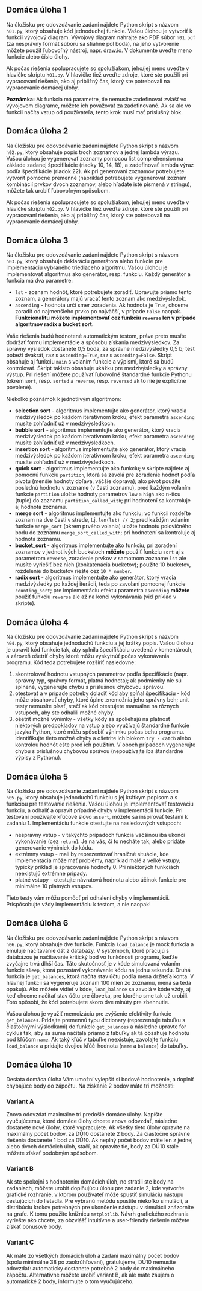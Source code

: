 ## Domáca úloha 1 <a name="h1"></a>

Na úložisku pre odovzdávanie zadaní nájdete Python skript s názvom `h01.py`, ktorý obsahuje kód jednoduchej funkcie. Vašou úlohou je vytvoriť k funkcii vývojový diagram. Vývojový diagram nahrajte ako PDF súbor `h01.pdf` (za nesprávny formát súboru sa stiahne pol boda), na jeho vytvorenie môžete použiť ľubovoľný nástroj, napr. [draw.io](https://www.draw.io). V dokumente uveďte meno funkcie alebo číslo úlohy.

Ak počas riešenia spolupracujete so spolužiakom, jeho/jej meno uveďte v hlavičke skriptu `h01.py`. V hlavičke tiež uveďte zdroje, ktoré ste použili pri vypracovaní riešenia, ako aj približný čas, ktorý ste potrebovali na vypracovanie domácej úlohy.

**Poznámka:** Ak funkcia má parametre, tie nemusíte zadefinovať zvlášť vo vývojovom diagrame, môžete ich považovať za zadefinované. Ak sa ale vo funkcii načíta vstup od používateľa, tento krok musí mať príslušný blok.


## Domáca úloha 2 <a name="h2"></a>

Na úložisku pre odovzdávanie zadaní nájdete Python skript s názvom `h02.py`, ktorý obsahuje popis troch zoznamov a jednej lambda výrazu. Vašou úlohou je vygenerovať zoznamy pomocou list comprehension na základe zadanej špecifikácie (riadky 10, 14, 18), a zadefinovať lambda výraz podľa špecifikácie (riadok 22). Ak pri generovaní zoznamov potrebujete vytvoriť pomocné premenné (napríklad potrebujete vygenerovať zoznam kombinácií prvkov dvoch zoznamov, alebo hľadáte isté písmená v stringu), môžete tak urobiť ľubovoľným spôsobom.

Ak počas riešenia spolupracujete so spolužiakom, jeho/jej meno uveďte v hlavičke skriptu `h02.py`. V hlavičke tiež uveďte zdroje, ktoré ste použili pri vypracovaní riešenia, ako aj približný čas, ktorý ste potrebovali na vypracovanie domácej úlohy.


## Domáca úloha 3 <a name="h3"></a>

Na úložisku pre odovzdávanie zadaní nájdete Python skript s názvom `h03.py`, ktorý obsahuje deklaráciu generátora alebo funkcie pre implementáciu vybraného triediaceho algoritmu. Vašou úlohou je implementovať algoritmus ako generátor, resp. funkciu. Každý generátor a funkcia má dva parametre:

* `lst` - zoznam hodnôt, ktoré potrebujete zoradiť. Upravujte priamo tento zoznam, a generátory majú vracať tento zoznam ako medzivýsledok.
* `ascending` - hodnota určí smer zoradenia. Ak hodnota je `True`, chceme zoradiť od najmenšieho prvko po najväčší, v prípade `False` naopak. **Funkcionalitu môžete implementovať cez funkciu `reverse` len v prípade algoritmov radix a bucket sort.**

Vaše riešenia budú hodnotené automatickým testom, práve preto musíte dodržať formu implementácie a spôsobu získania medzivýsledkov. Za správny výsledok dostanete 0,5 boda, za správne medzivýsledky 0,5 b; test pobeží dvakrát, raz s `ascending=True`, raz s `ascending=False`. Skript obsahuje aj funkciu `main` s volaním funkcie a výpismi, ktoré sa budú kontrolovať. Skript takisto obsahuje ukážku pre medzivýsledky a správny výstup. Pri riešení môžete používať ľubovoľné štandardné funkcie Pythonu (okrem `sort`, resp. `sorted` a `reverse`, resp. `reversed` ak to nie je explicitne povolené).

Niekoľko poznámok k jednotlivým algoritmom:

* **selection sort** - algoritmus implementujte ako generátor, ktorý vracia medzivýsledok po každom iteratívnom kroku; efekt parametra `ascending` musíte zohľadniť už v medzivýsledkoch.
* **bubble sort** - algoritmus implementujte ako generátor, ktorý vracia medzivýsledok po každom iteratívnom kroku; efekt parametra `ascending` musíte zohľadniť už v medzivýsledkoch.
* **insertion sort** - algoritmus implementujte ako generátor, ktorý vracia medzivýsledok po každom iteratívnom kroku; efekt parametra `ascending` musíte zohľadniť už v medzivýsledkoch.
* **quick sort** - algoritmus implementujte ako funkciu; v skripte nájdete aj pomocnú funkciu `partition`, ktorá sa zavolá pre zoradenie hodnôt podľa pivotu (menšie hodnoty doľava, väčšie doprava); ako pivot použite poslednú hodnotu v zozname (v časti zoznamu), pred každým volaním funkcie `partition` uložte hodnoty parametrov `low` a `high` ako n-ticu (tuple) do zoznamu `partition_called_with`; pri hodnotení sa kontroluje aj hodnota zoznamu.
* **merge sort** - algoritmus implementujte ako funkciu; vo funkcii rozdeľte zoznam na dve časti v strede, t.j. `len(lst) // 2`; pred každým volaním funkcie `merge_sort` (okrem prvého volania) uložte hodnotu polovičného bodu do zoznamu `merge_sort_called_with`; pri hodnotení sa kontroluje aj hodnota zoznamu.
* **bucket_sort** - algoritmus implementujte ako funkciu, pri zoradení zoznamov v jednotlivých bucketoch **môžete** použiť funkciu `sort` aj s parametrom `reverse`, zoradenie prvkov v samotnom zozname `lst` ale musíte vyriešiť bez nich (konkatenácia bucketov); použite 10 bucketov, rozdelenie do bucketov riešte cez `10 * number`.
* **radix sort** - algoritmus implementujte ako generátor, ktorý vracia medzivýsledky po každej iterácii, teda po zavolaní pomocnej funkcie `counting_sort`; pre implementáciu efektu parametra `ascending` **môžete** použiť funkciu `reverse` ale až na konci vykonávania (viď príklad v skripte).

## Domáca úloha 4 <a name="h4"></a>

Na úložisku pre odovzdávanie zadaní nájdete Python skript s názvom `h04.py`, ktorý obsahuje jednoduchú funkciu a jej krátky popis. Vašou úlohou je upraviť kód funkcie tak, aby splnila špecifikáciu uvedenú v komentároch, a zároveň ošetriť chyby ktoré môžu vyskytnúť počas vykonávania programu. Kód teda potrebujete rozšíriť nasledovne:

1. skontrolovať hodnotu vstupných parametrov podľa špecifikácie (napr. správny typ, správny formát, platná hodnota); ak podmienky nie sú splnené, vygenerujte chybu s príslušnou chybovou správou.
2. otestovať a v prípade potreby doladiť kód aby spĺňal špecifikáciu - kód môže obsahovať chyby, ktoré úplne znemožnia jeho správny beh; unit testy nemusíte písať, stačí ak kód otestujete manuálne na rôznych vstupoch, aby ste odhalili možné chyby.
3. ošetriť možné výnimky - všetky kódy sa spoliehajú na platnosť niektorých predpokladov na vstup alebo využívajú štandardné funkcie jazyka Python, ktoré môžu spôsobiť výnimku počas behu programu. Identifikujte tieto možné chyby a ošetrite ich blokom `try - catch` alebo kontrolou hodnôt ešte pred ich použitím. V oboch prípadoch vygenerujte chybu s príslušnou chybovou správou (nepoužívajte iba štandardné výpisy z Pythonu).

## Domáca úloha 5 <a name="h5"></a>

Na úložisku pre odovzdávanie zadaní nájdete Python skript s názvom `h05.py`, ktorý obsahuje jednoduchú funkciu s jej krátkym popisom a s funkciou pre testovanie riešenia. Vašou úlohou je implementovať testovaciu funkciu, a odhaliť a opraviť prípadné chyby v implementácii funkcie. Pri testovaní používajte kľúčové slovo `assert`, môžete sa inšpirovať testami k zadaniu 1. Implementáciu funkcie otestujte na nasledovných vstupoch:

* nesprávny vstup - v takýchto prípadoch funkcia väčšinou iba ukončí vykonávanie (cez `return`). Je na vás, či to necháte tak, alebo pridáte generovanie výnimiek do kódu.
* extrémny vstup - mali by reprezentovať hraničné situácie, kde implementácia môže mať problémy, napríklad malé a veľké vstupy; typický príklad je spracovanie hodnoty 0. Pri niektorých funkciách neexistujú extrémne prípady.
* platné vstupy - otestujte návratovú hodnotu alebo účinok funkcie pre minimálne 10 platných vstupov.

Tieto testy vám môžu pomôcť pri odhalení chyby v implementácii. Prispôsobujte vždy implementáciu k testom, a nie naopak!

## Domáca úloha 6 <a name="h6"></a>

Na úložisku pre odovzdávanie zadaní nájdete Python skript s názvom `h06.py`, ktorý obsahuje dve funkcie. Funkcia `load_balance` je mock funkcia a emuluje načítavanie dát z databázy. V systémoch, ktoré pracujú s databázou je načítavanie kritický bod vo funkčnosti programu, keďže zvyčajne trvá dlhší čas. Táto skutočnosť je v kóde simulovaná volaním funkcie `sleep`, ktorá pozastaví vykonávanie kódu na jednu sekundu. Druhá funkcia je `get_balances`, ktorá načíta stav účtu podľa mena držiteľa konta. V hlavnej funkcii sa vygeneruje zoznam 100 mien zo zoznamu, mená sa teda opakujú. Ako môžete vidieť v kóde, `load_balance` sa zavolá v kóde vždy, aj keď chceme načítať stav účtu pre človeka, pre ktorého sme tak už urobili. Toto spôsobí, že kód potrebujete skoro dve minúty pre zbehnutie.

Vašou úlohou je využiť memoizáciu pre zvýšenie efektivity funkcie `get_balances`. Pridajte premennú typu dictionary (reprezentuje tabuľku s čiastočnými výsledkami) do funkcie `get_balances` a následne upravte for cyklus tak, aby sa suma načítala priamo z tabuľky ak tá obsahuje hodnotu pod kľúčom `name`. Ak taký kľúč v tabuľke neexistuje, zavolajte funkciu `load_balance` a pridajte dvojicu kľúč-hodnota (`name` a `balance`) do tabuľky.

## Domáca úloha 10 <a name="h10"></a>
Desiata domáca úloha Vám umožní vylepšiť si bodové hodnotenie, a doplniť chýbajúce body do zápočtu. Na získanie 2 bodov máte tri možnosti:

### Variant A
Znova odovzdať maximálne tri predošlé domáce úlohy. Napíšte vyučujúcemu, ktoré domáce úlohy chcete znova odovzdať, následne dostanete nové úlohy, ktoré vypracujete. Ak všetky tieto úlohy opravíte na maximálny počet bodov, za DÚ10 dostanete 2 body. Za čiastočne správne riešenia dostanete 1 bod za DÚ10. Ak neplný počet bodov máte len z jednej alebo dvoch domácich úloh, stačí, ak opravíte tie, body za DÚ10 stále môžete získať podobným spôsobom.

### Variant B
Ak ste spokojní s hodnotením domácich úloh, no stratili ste body na zadaniach, môžete urobiť doplňujúcu úlohu pre zadanie 2, kde vytvoríte grafické rozhranie, v ktorom používateľ môže spustiť simuláciu nástupu cestujúcich do lietadla. Pre vybranú metódu spustite niekoľko simulácií, a distribúciu krokov potrebných pre ukončenie nástupu v simulácii znázornite na grafe. K tomu použite knižnicu `matplotlib`. Návrh grafického rozhrania vyriešte ako chcete, za obzvlášť intuitívne a user-friendly riešenie môžete získať bonusové body.

### Variant C
Ak máte zo všetkých domácich úloh a zadaní maximálny počet bodov (spolu minimálne 38 po zaokrúhľovaní), gratulujeme, DÚ10 nemusíte odovzdať: automaticky dostanete potrebné 2 body do maximálneho zápočtu. Alternatívne môžete urobiť variant B, ak ale máte záujem o automatické 2 body, informujte o tom vyučujúceho.
